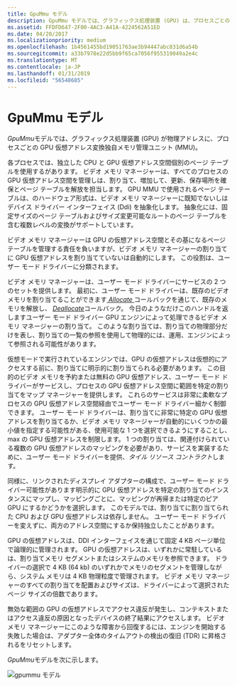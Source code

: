 ```yaml
---
title: GpuMmu モデル
description: GpuMmu モデルでは、グラフィックス処理装置 (GPU) は、プロセスごとの GPU 仮想アドレスを物理アドレスを変換独自メモリ管理ユニット (MMU) が。
ms.assetid: FFDFD647-2F00-4AC3-A41A-4224562A51ED
ms.date: 04/20/2017
ms.localizationpriority: medium
ms.openlocfilehash: 1b4561455bd19051763ae3b94447abc831d6a54b
ms.sourcegitcommit: a33b7978e22d5bb9f65ca7056f955319049a2e4c
ms.translationtype: MT
ms.contentlocale: ja-JP
ms.lasthandoff: 01/31/2019
ms.locfileid: "56548685"
---
```

# <a name="gpummu-model"></a>GpuMmu モデル


*GpuMmu*モデルでは、グラフィックス処理装置 (GPU) が物理アドレスに、プロセスごとの GPU 仮想アドレス変換独自メモリ管理ユニット (MMU)。

各プロセスでは、独立した CPU と GPU 仮想アドレス空間個別のページ テーブルを使用するがあります。 ビデオ メモリ マネージャーは、すべてのプロセスの GPU 仮想アドレス空間を管理しは、割り当て、増加して、更新、保存場所を確保とページ テーブルを解放を担当します。 GPU MMU で使用されるページ テーブルは、のハードウェア形式は、ビデオ メモリ マネージャーに既知でないしはデバイス ドライバー インターフェイス (Ddi) を抽象化します。 抽象化には、固定サイズのページ テーブルおよびサイズ変更可能なルートのページ テーブルを含む複数レベルの変換がサポートしています。

ビデオ メモリ マネージャーは GPU の仮想アドレス空間とその基になるページ テーブルを管理する責任を負いますが、ビデオ メモリ マネージャーの割り当てに GPU 仮想アドレスを割り当てていないは自動的にします。 この役割は、ユーザー モード ドライバーに分類されます。

ビデオ メモリ マネージャーは、ユーザー モード ドライバーにサービスの 2 つのセットを提供します。 最初に、ユーザー モード ドライバーは、既存のビデオ メモリを割り当てることができます[ *Allocate* ](https://msdn.microsoft.com/library/windows/hardware/ff568893)コールバックを通じて、既存のメモリを解放し、 [ *Deallocate*](https://msdn.microsoft.com/library/windows/hardware/ff568898)コールバック。 今日のようなだけこのハンドルを返しますユーザー モード ドライバー GPU エンジンによって処理できるビデオ メモリ マネージャーの割り当て。 このような割り当ては、割り当ての物理部分だけを表し、割り当ての一覧の参照を使用して物理的には、運用、エンジンによって参照される可能性があります。

仮想モードで実行されているエンジンでは、GPU の仮想アドレスは仮想的にアクセスする前に、割り当てに明示的に割り当てられる必要があります。 この目的のビデオ メモリを予約または無料の GPU 仮想アドレス、ユーザー モード ドライバーがサービスし、プロセスの GPU 仮想アドレス空間に範囲を特定の割り当てをマップ マネージャーを提供します。 これらのサービスは非常に柔軟なプロセスの GPU 仮想アドレス空間経由でユーザー モード ドライバー細かく制御できます。 ユーザー モード ドライバーは、割り当てに非常に特定の GPU 仮想アドレスを割り当てるか、ビデオ メモリ マネージャーが自動的にいくつかの最小値を指定する可能性がある、使用可能な 1 つを選択できるようにすることし、max の GPU 仮想アドレスを制限します。 1 つの割り当ては、関連付けられている複数の GPU 仮想アドレスのマッピングを必要があり、サービスを実装するために、ユーザー モード ドライバーを提供、*タイル リソース コントラクト*します。

同様に、リンクされたディスプレイ アダプターの構成で、ユーザー モード ドライバー可能性があります明示的に GPU 仮想アドレスを特定の割り当てのインスタンスにマップし、マッピングごとに、マッピングが再帰または特定のピア GPU にするかどうかを選択します。 このモデルでは、割り当てに割り当てられた CPU および GPU 仮想アドレスは依存しません。 ユーザー モード ドライバーを変えずに、両方のアドレス空間にするか保持独立したことがあります。

GPU の仮想アドレスは、DDI インターフェイスを通じて固定 4 KB ページ単位で論理的に管理されます。 GPU の仮想アドレスは、いずれかに常駐しているは、割り当てメモリ セグメントまたはシステムのメモリを参照できます。 ドライバーの選択で 4 KB (64 kb) のいずれかでメモリのセグメントを管理しながら、システム メモリは 4 KB 物理粒度で管理されます。 ビデオ メモリ マネージャーのすべての割り当てを配置およびサイズは、ドライバーによって選択されたページ サイズの倍数であります。

無効な範囲の GPU の仮想アドレスでアクセス違反が発生し、コンテキストまたはアクセス違反の原因となったデバイスの終了結果にアクセスします。 ビデオ メモリ マネージャーにこのような障害から回復するには、エンジンを開始する失敗した場合は、アダプター全体のタイムアウトの検出の復旧 (TDR) に昇格されるをリセットします。

*GpuMmu*モデルを次に示します。

![gpummu モデル](images/gpummu-model.1.png)

 

 





